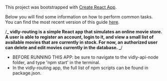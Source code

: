 This project was bootstrapped with [Create React App](https://github.com/facebookincubator/create-react-app).

Below you will find some information on how to perform common tasks.<br>
You can find the most recent version of this guide [here](https://github.com/facebookincubator/create-react-app/blob/master/packages/react-scripts/template/README.md).

/**_
vidly-routing is a simple React app that simulates an online movie store. A user is able to register an account, login to it, and view a small list of available movies that are currently in stock. For now, an authorized user can delete and edit movies currently in the database.
_**/

- BEFORE RUNNING THIS APP: be sure to navigate to the vidly-api-node folder, and type 'npm start' in the terminal.
- In the vidly-routing app, the full list of npm scripts can be found in package.json.
